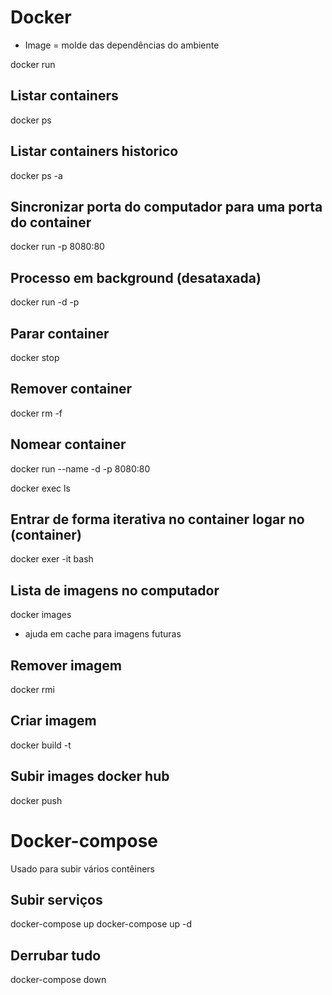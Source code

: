 # Docker
* Image = molde das dependências do ambiente

docker run <imagem>

## Listar containers
docker ps

## Listar containers historico
docker ps -a

## Sincronizar porta do computador para uma porta do container
docker run -p 8080:80 <image>

## Processo em background (desataxada)
docker run -d -p <image>

## Parar container
docker stop <CONTAINER ID>

## Remover container
docker rm -f <CONTAINER ID>

## Nomear container
docker run --name <NOME> -d -p 8080:80 <image>

docker exec <iamge> ls

## Entrar de forma iterativa no container logar no (container)
docker exer -it <NOME> bash

## Lista de imagens no computador
docker images
* ajuda em cache para imagens futuras

## Remover imagem
docker rmi <image>

## Criar imagem
docker build -t <name-image> <caminho-dockerfile>

## Subir images docker hub
docker push <name-image>

# Docker-compose
Usado para subir vários contêiners

## Subir serviços
docker-compose up
docker-compose up -d

## Derrubar tudo
docker-compose down
